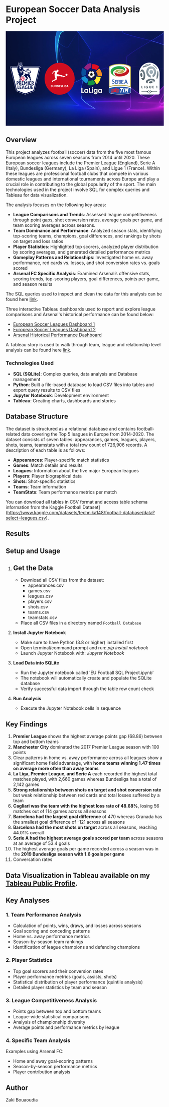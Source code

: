 # European Soccer Data Analysis Project

<img src="https://github.com/Zaki978/European-Soccer-SQL-Data-Project/blob/main/assets/top-football-leagues-europe.png" alt="European Leagues Photo" width="600" height="300">

## Overview
This project analyzes football (soccer) data from the five most famous European leagues across seven seasons from 2014 until 2020. These European soccer leagues include the Premier League (England), Serie A (Italy), Bundesliga (Germany), La Liga (Spain), and Ligue 1 (France). Within these leagues are professional football clubs that compete in various domestic leagues and international tournaments across Europe and play a crucial role in contributing to the global popularity of the sport. The main technologies used in the project involve SQL for complex queries and Tableau for data visualization.

The analysis focuses on the following key areas:
- **League Comparisons and Trends**: Assessed league competitiveness through point gaps, shot conversion rates, average goals per game, and team scoring averages across seasons.
- **Team Dominance and Performance**: Analyzed season stats, identifying top-scoring teams, champions, goal differences, and rankings by shots on target and loss ratios
- **Player Statistics**: Highlighted top scorers, analyzed player distribution by scoring averages, and generated detailed performance metrics
- **Gameplay Patterns and Relationships**: Investigated home vs. away performance, red cards vs. losses, and shot conversion rates vs. goals scored
- **Arsenal FC Specific Analysis**: Examined Arsenal’s offensive stats, scoring trends, top-scoring players, goal differences, points per game, and season results


The SQL queries used to inspect and clean the data for this analysis can be found here [link](https://github.com/Zaki978/European-Soccer-SQL-Data-Project/blob/main/EU%20Football%20SQL%20Project.ipynb).

Three interactive Tableau dashboards used to report and explore league comparisons and Arsenal's historical performance can be found below:
- [European Soccer Leagues Dashboard 1](https://public.tableau.com/app/profile/zaki.bouaoudia4587/viz/EuropeanSoccerLeaguesDashboardPart1/LeaguesDashboardPart1)
- [European Soccer Leagues Dashboard 2](https://public.tableau.com/app/profile/zaki.bouaoudia4587/viz/EuropeanSoccerLeaguesDashboardPart2/LeagueDashboardPart2)
- [Arsenal Historical Performance Dashboard](https://public.tableau.com/app/profile/zaki.bouaoudia4587/viz/ArsenalHistoricPerformanceDashboard/ArsenalDashboard)

A Tableau story is used to walk through team, league and relationship level analysis can be found here [link](https://public.tableau.com/app/profile/zaki.bouaoudia4587/viz/EuropeanSoccerLeaguesStoryAnalysis/StoryAnalysis).

### Technologies Used
- **SQL (SQLite)**: Complex queries, data analysis and Database management
- **Python**: Built a file-based database to load CSV files into tables and export query results to CSV files
- **Jupyter Notebook**: Development environment
- **Tableau**: Creating charts, dashboards and stories

## Database Structure
The dataset is structured as a relational database and contains football-related data covering the Top 5 leagues in Europe from 2014-2020. The dataset consists of seven tables: appearances, games, leagues, players, shots, teams, teamstats with a total row count of 726,906 records. A description of each table is as follows:

- **Appearances**: Player-specific match statistics
- **Games**: Match details and results
- **Leagues**: Information about the five major European leagues
- **Players**: Player biographical data
- **Shots**: Shot-specific statistics
- **Teams**: Team information
- **TeamStats**: Team performance metrics per match

You can download all tables in CSV format and access table schema information from the Kaggle Football Dataset](https://www.kaggle.com/datasets/technika148/football-database/data?select=leagues.csv). 

## Results


## Setup and Usage
1. **Get the Data**
   - 
   - Download all CSV files from the dataset:
     - appearances.csv
     - games.csv
     - leagues.csv
     - players.csv
     - shots.csv
     - teams.csv
     - teamstats.csv
   - Place all CSV files in a directory named `Football Database`
2. **Install Jupyter Notebook**
   - Make sure to have Python (3.8 or higher) installed first
   - Open terminal/command prompt and run: *pip install notebook*
   - Launch Jupyter Notebook with: *Jupyter Notebook*

2. **Load Data into SQLite**
   - Run the Jupyter notebook called 'EU Football SQL Project.ipynb'
   - The notebook will automatically create and populate the SQLite database
   - Verify successful data import through the table row count check

3. **Run Analysis**
   - Execute the Jupyter Notebook cells in sequence

## Key Findings
1. **Premier League** shows the highest average points gap (68.86) between top and bottom teams
2. **Manchester City** dominated the 2017 Premier League season with 100 points
3. Clear patterns in home vs. away performance across all leagues show a significant home field advantage, with **home teams winning 1.47 times on average more often than away teams**
4. **La Liga, Premier League, and Serie A** each recorded the highest total matches played, with 2,660 games whereas Bundesliga has a total of 2,142 games
5. **Strong relationship between shots on target and shot conversion rate** but weak relationship between red cards and total losses suffered by a team
6. **Cagliari was the team with the highest loss rate of 48.68%**, losing 56 matches out of 114 games across all seasons
7. **Barcelona had the largest goal difference** of 470 whereas Granada has the smallest goal difference of -121 across all seasons 
8. **Barcelona had the most shots on target** across all seasons, reaching 44.01% overall
9. **Serie A had the highest average goals scored per team** across seasons at an average of 53.4 goals
10. The highest average goals per game recorded across a season was in the **2019 Bundesliga season with 1.6 goals per game**
11. Conversation rates 

## Data Visualization in Tableau available on my [Tableau Public Profile](https://public.tableau.com/app/profile/zaki.bouaoudia4587/vizzes).


## Key Analyses

### 1. Team Performance Analysis
- Calculation of points, wins, draws, and losses across seasons
- Goal scoring and conceding patterns
- Home vs. away performance metrics
- Season-by-season team rankings
- Identification of league champions and defending champions

### 2. Player Statistics
- Top goal scorers and their conversion rates
- Player performance metrics (goals, assists, shots)
- Statistical distribution of player performance (quintile analysis)
- Detailed player statistics by team and season

### 3. League Competitiveness Analysis
- Points gap between top and bottom teams
- League-wide statistical comparisons
- Analysis of championship diversity
- Average points and performance metrics by league

### 4. Specific Team Analysis
Examples using Arsenal FC:
- Home and away goal-scoring patterns
- Season-by-season performance metrics
- Player contribution analysis

## Author
Zaki Bouaoudia
